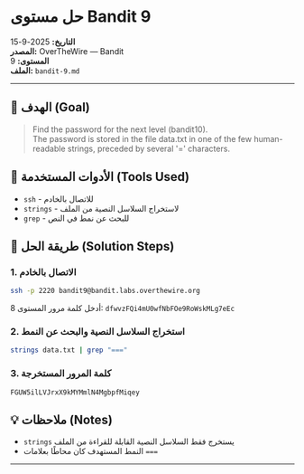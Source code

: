 # حل مستوى Bandit 9
**التاريخ:** 2025-9-15  
**المصدر:** OverTheWire — Bandit  
**المستوى:** 9  
**الملف:** `bandit-9.md`

---

## 🎯 الهدف (Goal)
> Find the password for the next level (bandit10).  
> The password is stored in the file data.txt in one of the few human-readable strings, preceded by several '=' characters.

## 🔧 الأدوات المستخدمة (Tools Used)
- `ssh` - للاتصال بالخادم
- `strings` - لاستخراج السلاسل النصية من الملف
- `grep` - للبحث عن نمط في النص

## 🚀 طريقة الحل (Solution Steps)

### 1. الاتصال بالخادم
```bash
ssh -p 2220 bandit9@bandit.labs.overthewire.org
```
أدخل كلمة مرور المستوى 8: `dfwvzFQi4mU0wfNbFOe9RoWskMLg7eEc`

### 2. استخراج السلاسل النصية والبحث عن النمط
```bash
strings data.txt | grep "==="
```

### 3. كلمة المرور المستخرجة
```
FGUW5ilLVJrxX9kMYMmlN4MgbpfMiqey
```

## 💡 ملاحظات (Notes)
- `strings` يستخرج فقط السلاسل النصية القابلة للقراءة من الملف
- النمط المستهدف كان محاطًا بعلامات `===`

---
